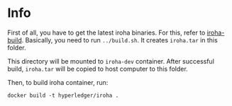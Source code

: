 # Info

First of all, you have to get the latest iroha binaries. For this, refer to [iroha-build](../README.md). Basically, you need to run `../build.sh`. It creates `iroha.tar` in this folder.

This directory will be mounted to `iroha-dev` container. After successful build, `iroha.tar` will be copied to host computer to this folder.

Then, to build iroha container, run:
```
docker build -t hyperledger/iroha .
```

